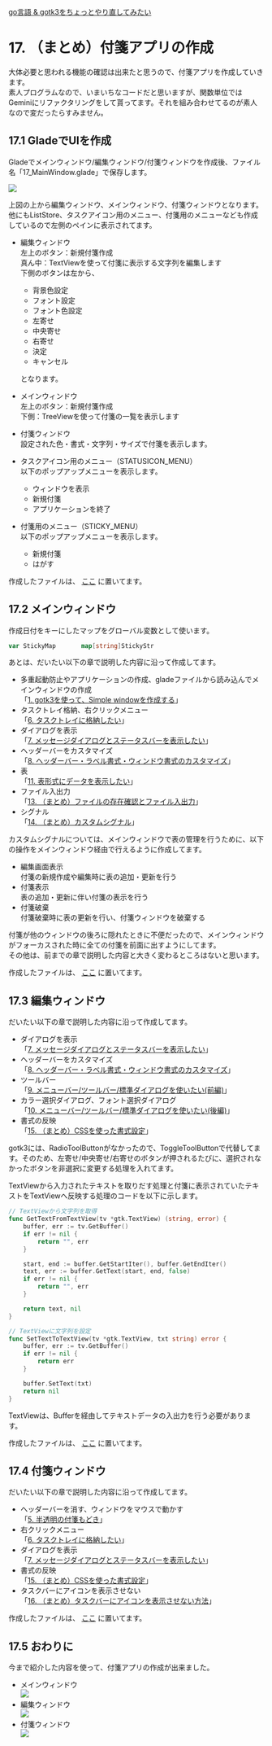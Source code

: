 [go言語 & gotk3をちょっとやり直してみたい](../../README.md#go%E8%A8%80%E8%AA%9Egotk3%E3%82%92%E3%81%A1%E3%82%87%E3%81%A3%E3%81%A8%E3%82%84%E3%82%8A%E7%9B%B4%E3%81%97%E3%81%A6%E3%81%BF%E3%81%9F%E3%81%84)  

# 17. （まとめ）付箋アプリの作成  

大体必要と思われる機能の確認は出来たと思うので、付箋アプリを作成していきます。  
素人プログラムなので、いまいちなコードだと思いますが、関数単位ではGeminiにリファクタリングをして貰ってます。それを組み合わせてるのが素人なので変だったらすみません。  

## 17.1 GladeでUIを作成  

Gladeでメインウィンドウ/編集ウィンドウ/付箋ウィンドウを作成後、ファイル名「17_MainWindow.glade」で保存します。  

![](image/glade.jpg)    

上図の上から編集ウィンドウ、メインウィンドウ、付箋ウィンドウとなります。他にもListStore、タスクアイコン用のメニュー、付箋用のメニューなども作成しているので左側のペインに表示されてます。  

- 編集ウィンドウ  
  左上のボタン：新規付箋作成  
  真ん中：TextViewを使って付箋に表示する文字列を編集します  
  下側のボタンは左から、  
  - 背景色設定  
  - フォント設定  
  - フォント色設定  
  - 左寄せ  
  - 中央寄せ  
  - 右寄せ  
  - 決定  
  - キャンセル  
  
  となります。  
- メインウィンドウ  
  左上のボタン：新規付箋作成  
  下側：TreeViewを使って付箋の一覧を表示します  
- 付箋ウィンドウ  
  設定された色・書式・文字列・サイズで付箋を表示します。  
- タスクアイコン用のメニュー（STATUSICON_MENU）  
  以下のポップアップメニューを表示します。  
  - ウィンドウを表示
  - 新規付箋  
  - アプリケーションを終了  
- 付箋用のメニュー（STICKY_MENU）  
  以下のポップアップメニューを表示します。  
  - 新規付箋  
  - はがす

作成したファイルは、
[ここ](glade/17_MainWindow.glade)
に置いてます。  

## 17.2 メインウィンドウ  

作成日付をキーにしたマップをグローバル変数として使います。  

```go
var StickyMap		map[string]StickyStr
```

あとは、だいたい以下の章で説明した内容に沿って作成してます。  

- 多重起動防止やアプリケーションの作成、gladeファイルから読み込んでメインウィンドウの作成  
  「[1. gotk3を使って、Simple windowを作成する](../01/README.md)」  
- タスクトレイ格納、右クリックメニュー  
  「[6. タスクトレイに格納したい](../06/README.md)」  
- ダイアログを表示  
  「[7. メッセージダイアログとステータスバーを表示したい](../07/README.md)」  
- ヘッダーバーをカスタマイズ  
  「[8. ヘッダーバー・ラベル書式・ウィンドウ書式のカスタマイズ](../08/README.md)」  
- 表  
  「[11. 表形式にデータを表示したい](../11/README.md)」  
- ファイル入出力  
  「[13. （まとめ）ファイルの存在確認とファイル入出力](../13/README.md)」  
- シグナル  
  「[14. （まとめ）カスタムシグナル](../14/README.md)」  

カスタムシグナルについては、メインウィンドウで表の管理を行うために、以下の操作をメインウィンドウ経由で行えるように作成してます。  

- 編集画面表示  
  付箋の新規作成や編集時に表の追加・更新を行う  
- 付箋表示  
  表の追加・更新に伴い付箋の表示を行う  
- 付箋破棄  
  付箋破棄時に表の更新を行い、付箋ウィンドウを破棄する  

付箋が他のウィンドウの後ろに隠れたときに不便だったので、メインウィンドウがフォーカスされた時に全ての付箋を前面に出すようにしてます。  
その他は、前までの章で説明した内容と大きく変わるところはないと思います。  

作成したファイルは、
[ここ](17_MainWindow.go)
に置いてます。  

## 17.3 編集ウィンドウ  

だいたい以下の章で説明した内容に沿って作成してます。 

- ダイアログを表示  
  「[7. メッセージダイアログとステータスバーを表示したい](../07/README.md)」  
- ヘッダーバーをカスタマイズ  
  「[8. ヘッダーバー・ラベル書式・ウィンドウ書式のカスタマイズ](../08/README.md)」  
- ツールバー  
  「[9. メニューバー/ツールバー/標準ダイアログを使いたい(前編)](../09/README.md)」  
- カラー選択ダイアログ、フォント選択ダイアログ  
  「[10. メニューバー/ツールバー/標準ダイアログを使いたい(後編)](../10/README.md)」  
- 書式の反映  
  「[15. （まとめ）CSSを使った書式設定](../15/README.md)」  

gotk3には、RadioToolButtonがなかったので、ToggleToolButtonで代替してます。そのため、左寄せ/中央寄せ/右寄せのボタンが押されるたびに、選択されなかったボタンを非選択に変更する処理を入れてます。  

TextViewから入力されたテキストを取りだす処理と付箋に表示されていたテキストをTextViewへ反映する処理のコードを以下に示します。  

```go
// TextViewから文字列を取得
func GetTextFromTextView(tv *gtk.TextView) (string, error) {
	buffer, err := tv.GetBuffer()
	if err != nil {
		return "", err
	}

	start, end := buffer.GetStartIter(), buffer.GetEndIter()
	text, err := buffer.GetText(start, end, false)
	if err != nil {
		return "", err
	}

	return text, nil
}

// TextViewに文字列を設定
func SetTextToTextView(tv *gtk.TextView, txt string) error {
	buffer, err := tv.GetBuffer()
	if err != nil {
		return err
	}

	buffer.SetText(txt)
	return nil
}
```

TextViewは、Bufferを経由してテキストデータの入出力を行う必要があります。  

作成したファイルは、
[ここ](17_EditWindow.go)
に置いてます。  

## 17.4 付箋ウィンドウ  

だいたい以下の章で説明した内容に沿って作成してます。 

- ヘッダーバーを消す、ウィンドウをマウスで動かす  
  「[5. 半透明の付箋もどき](../05/README.md)」  
- 右クリックメニュー  
  「[6. タスクトレイに格納したい](../06/README.md)」  
- ダイアログを表示  
  「[7. メッセージダイアログとステータスバーを表示したい](../07/README.md)」  
- 書式の反映  
  「[15. （まとめ）CSSを使った書式設定](../15/README.md)」  
- タスクバーにアイコンを表示させない  
  「[16. （まとめ）タスクバーにアイコンを表示させない方法](../16/README.md)」  

作成したファイルは、
[ここ](17_StickyNoteWindow.go)
に置いてます。  

## 17.5 おわりに  

今まで紹介した内容を使って、付箋アプリの作成が出来ました。  

- メインウィンドウ  
  ![](image/main_window.jpg)  
- 編集ウィンドウ  
  ![](image/edit_window.jpg)  
- 付箋ウィンドウ  
  ![](image/sticky_note.jpg)  


